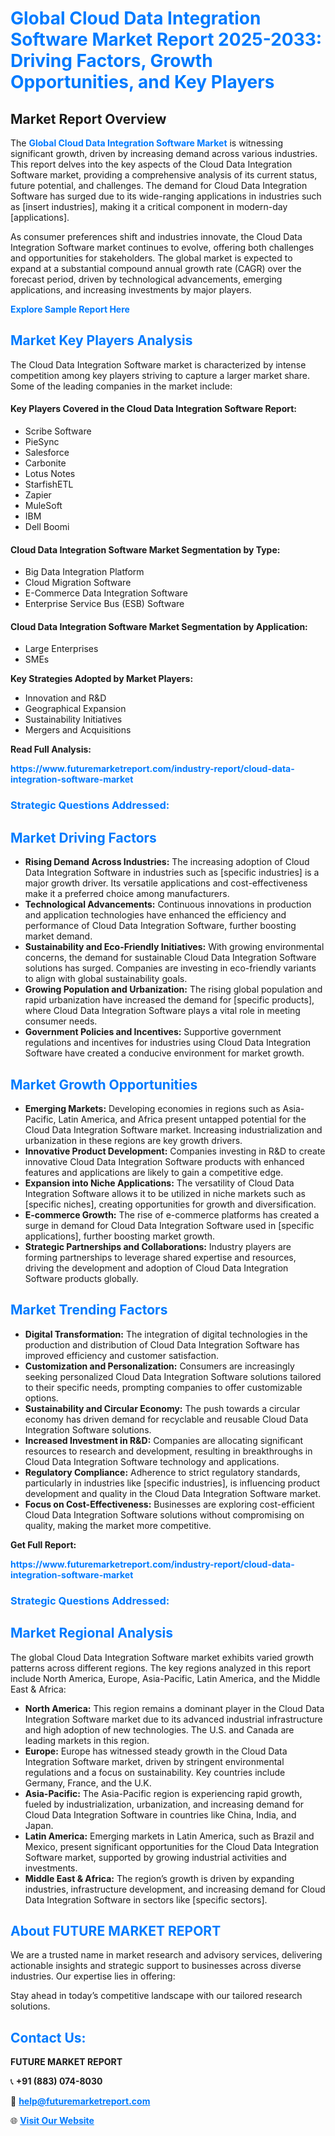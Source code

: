 <h1 style="color: #007BFF;">Global Cloud Data Integration Software Market Report 2025-2033: Driving Factors, Growth Opportunities, and Key Players</h1>

<section id="overview">
<h2>Market Report Overview</h2>
<p>The <a href="https://www.futuremarketreport.com/industry-report/cloud-data-integration-software-market" style="color: #007BFF; text-decoration: none;"><strong>Global Cloud Data Integration Software Market</strong></a> is witnessing significant growth, driven by increasing demand across various industries. This report delves into the key aspects of the Cloud Data Integration Software market, providing a comprehensive analysis of its current status, future potential, and challenges. The demand for Cloud Data Integration Software has surged due to its wide-ranging applications in industries such as [insert industries], making it a critical component in modern-day [applications].</p>
<p>As consumer preferences shift and industries innovate, the Cloud Data Integration Software market continues to evolve, offering both challenges and opportunities for stakeholders. The global market is expected to expand at a substantial compound annual growth rate (CAGR) over the forecast period, driven by technological advancements, emerging applications, and increasing investments by major players.</p>
</section>

<section id="overview">
<p><a href="https://www.futuremarketreport.com/request-sample/reportId=40997" style="color: #007BFF; text-decoration: none;"><strong>Explore Sample Report Here</strong></a></p>
</section>

<section id="key-players">
<h2 style="color: #007BFF;">Market Key Players Analysis</h2>
<p>The Cloud Data Integration Software market is characterized by intense competition among key players striving to capture a larger market share. Some of the leading companies in the market include:</p>
<h4>Key Players Covered in the Cloud Data Integration Software Report:</h4>
<ul><li>Scribe Software</li><li>PieSync</li><li>Salesforce</li><li>Carbonite</li><li>Lotus Notes</li><li>StarfishETL</li><li>Zapier</li><li>MuleSoft</li><li>IBM</li><li>Dell Boomi</li></ul>
<h4>Cloud Data Integration Software Market Segmentation by Type:</h4>
<ul><li>Big Data Integration Platform</li><li>Cloud Migration Software</li><li>E-Commerce Data Integration Software</li><li>Enterprise Service Bus (ESB) Software</li></ul>

<h4>Cloud Data Integration Software Market Segmentation by Application:</h4>
<ul><li>Large Enterprises</li><li>SMEs</li></ul>
<p><strong>Key Strategies Adopted by Market Players:</strong></p>
<ul>
<li>Innovation and R&D</li>
<li>Geographical Expansion</li>
<li>Sustainability Initiatives</li>
<li>Mergers and Acquisitions</li>
</ul>
</section>

<section>
<p><strong>Read Full Analysis: </strong></p><a href="https://www.futuremarketreport.com/industry-report/cloud-data-integration-software-market" style="color: #007BFF; text-decoration: none;"><strong>https://www.futuremarketreport.com/industry-report/cloud-data-integration-software-market</strong></a>
<h3 style="color: #007BFF;">Strategic Questions Addressed:</h3>
</section>

<section id="driving-factors">
<h2 style="color: #007BFF;">Market Driving Factors</h2>
<ul>
<li><strong>Rising Demand Across Industries:</strong> The increasing adoption of Cloud Data Integration Software in industries such as [specific industries] is a major growth driver. Its versatile applications and cost-effectiveness make it a preferred choice among manufacturers.</li>
<li><strong>Technological Advancements:</strong> Continuous innovations in production and application technologies have enhanced the efficiency and performance of Cloud Data Integration Software, further boosting market demand.</li>
<li><strong>Sustainability and Eco-Friendly Initiatives:</strong> With growing environmental concerns, the demand for sustainable Cloud Data Integration Software solutions has surged. Companies are investing in eco-friendly variants to align with global sustainability goals.</li>
<li><strong>Growing Population and Urbanization:</strong> The rising global population and rapid urbanization have increased the demand for [specific products], where Cloud Data Integration Software plays a vital role in meeting consumer needs.</li>
<li><strong>Government Policies and Incentives:</strong> Supportive government regulations and incentives for industries using Cloud Data Integration Software have created a conducive environment for market growth.</li>
</ul>
</section>

<section id="growth-opportunities">
<h2 style="color: #007BFF;">Market Growth Opportunities</h2>
<ul>
<li><strong>Emerging Markets:</strong> Developing economies in regions such as Asia-Pacific, Latin America, and Africa present untapped potential for the Cloud Data Integration Software market. Increasing industrialization and urbanization in these regions are key growth drivers.</li>
<li><strong>Innovative Product Development:</strong> Companies investing in R&D to create innovative Cloud Data Integration Software products with enhanced features and applications are likely to gain a competitive edge.</li>
<li><strong>Expansion into Niche Applications:</strong> The versatility of Cloud Data Integration Software allows it to be utilized in niche markets such as [specific niches], creating opportunities for growth and diversification.</li>
<li><strong>E-commerce Growth:</strong> The rise of e-commerce platforms has created a surge in demand for Cloud Data Integration Software used in [specific applications], further boosting market growth.</li>
<li><strong>Strategic Partnerships and Collaborations:</strong> Industry players are forming partnerships to leverage shared expertise and resources, driving the development and adoption of Cloud Data Integration Software products globally.</li>
</ul>
</section>

<section id="trending-factors">
<h2 style="color: #007BFF;">Market Trending Factors</h2>
<ul>
<li><strong>Digital Transformation:</strong> The integration of digital technologies in the production and distribution of Cloud Data Integration Software has improved efficiency and customer satisfaction.</li>
<li><strong>Customization and Personalization:</strong> Consumers are increasingly seeking personalized Cloud Data Integration Software solutions tailored to their specific needs, prompting companies to offer customizable options.</li>
<li><strong>Sustainability and Circular Economy:</strong> The push towards a circular economy has driven demand for recyclable and reusable Cloud Data Integration Software solutions.</li>
<li><strong>Increased Investment in R&D:</strong> Companies are allocating significant resources to research and development, resulting in breakthroughs in Cloud Data Integration Software technology and applications.</li>
<li><strong>Regulatory Compliance:</strong> Adherence to strict regulatory standards, particularly in industries like [specific industries], is influencing product development and quality in the Cloud Data Integration Software market.</li>
<li><strong>Focus on Cost-Effectiveness:</strong> Businesses are exploring cost-efficient Cloud Data Integration Software solutions without compromising on quality, making the market more competitive.</li>
</ul>
</section>

<section>
<p><strong>Get Full Report: </strong></p><a href="https://www.futuremarketreport.com/industry-report/cloud-data-integration-software-market" style="color: #007BFF; text-decoration: none;"><strong>https://www.futuremarketreport.com/industry-report/cloud-data-integration-software-market</strong></a>
<h3 style="color: #007BFF;">Strategic Questions Addressed:</h3>
</section>


<section id="regional-analysis">
<h2 style="color: #007BFF;">Market Regional Analysis</h2>
<p>The global Cloud Data Integration Software market exhibits varied growth patterns across different regions. The key regions analyzed in this report include North America, Europe, Asia-Pacific, Latin America, and the Middle East & Africa:</p>
<ul>
<li><strong>North America:</strong> This region remains a dominant player in the Cloud Data Integration Software market due to its advanced industrial infrastructure and high adoption of new technologies. The U.S. and Canada are leading markets in this region.</li>
<li><strong>Europe:</strong> Europe has witnessed steady growth in the Cloud Data Integration Software market, driven by stringent environmental regulations and a focus on sustainability. Key countries include Germany, France, and the U.K.</li>
<li><strong>Asia-Pacific:</strong> The Asia-Pacific region is experiencing rapid growth, fueled by industrialization, urbanization, and increasing demand for Cloud Data Integration Software in countries like China, India, and Japan.</li>
<li><strong>Latin America:</strong> Emerging markets in Latin America, such as Brazil and Mexico, present significant opportunities for the Cloud Data Integration Software market, supported by growing industrial activities and investments.</li>
<li><strong>Middle East & Africa:</strong> The region’s growth is driven by expanding industries, infrastructure development, and increasing demand for Cloud Data Integration Software in sectors like [specific sectors].</li>
</ul>
</section>

<footer>
<h2 style="color: #007BFF;">About FUTURE MARKET REPORT</h2>
<p>We are a trusted name in market research and advisory services, delivering actionable insights and strategic support to businesses across diverse industries. Our expertise lies in offering:</p>

<p>Stay ahead in today’s competitive landscape with our tailored research solutions.</p>

<h2 style="color: #007BFF;">Contact Us:</h2>
<p><strong>FUTURE MARKET REPORT</strong></p>
<p>📞 <strong>+91 (883) 074-8030</strong></p>
<p>📧 <strong><a href="mailto:help@futuremarketreport.com" style="color: #007BFF;">help@futuremarketreport.com</a></strong></p>
<p>🌐 <strong><a href="https://www.futuremarketreport.com/" style="color: #007BFF;">Visit Our Website</a></strong></p>
</footer>